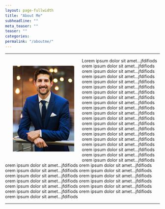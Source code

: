 ```yaml
---
layout: page-fullwidth
title: "About Me"
subheadline: ""
meta_teaser: ""
teaser: ""
categories:
permalink: "/aboutme/"
---
```

<!--more-->
<hr>
<img src="/local_files/aboutme.png" width="200" ALIGN="left" HSPACE="25" VSPACE="25"/> Lorem ipsum dolor sit amet...jfdifiods orem ipsum dolor sit amet...jfdifiods orem ipsum dolor sit amet...jfdifiods orem ipsum dolor sit amet...jfdifiods  orem ipsum dolor sit amet...jfdifiods orem ipsum dolor sit amet...jfdifiods orem ipsum dolor sit amet...jfdifiods orem ipsum dolor sit amet...jfdifiods orem ipsum dolor sit amet...jfdifiods orem ipsum dolor sit amet...jfdifiods orem ipsum dolor sit amet...jfdifiods orem ipsum dolor sit amet...jfdifiods orem ipsum dolor sit amet...jfdifiods orem ipsum dolor sit amet...jfdifiods orem ipsum dolor sit amet...jfdifiods orem ipsum dolor sit amet...jfdifiods orem ipsum dolor sit amet...jfdifiods orem ipsum dolor sit amet...jfdifiods orem ipsum dolor sit amet...jfdifiods orem ipsum dolor sit amet...jfdifiods orem ipsum dolor sit amet...jfdifiods orem ipsum dolor sit amet...jfdifiods orem ipsum dolor sit amet...jfdifiods orem ipsum dolor sit amet...jfdifiods orem ipsum dolor sit amet...jfdifiods orem ipsum dolor sit amet...jfdifiods orem ipsum dolor sit amet...jfdifiods orem ipsum dolor sit amet...jfdifiods orem ipsum dolor sit amet...jfdifiods orem ipsum dolor sit amet...jfdifiods orem ipsum dolor sit amet...jfdifiods orem ipsum dolor sit amet...jfdifiods orem ipsum dolor sit amet...jfdifiods 
<hr>
